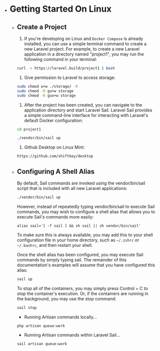 
- # Getting Started On Linux

    - ## Create a Project
        1. If you're developing on Linux and `Docker Compose` is already installed, 
        you can use a simple terminal command to create a new Laravel project. 
        For example, to create a new Laravel application in a directory named "project1", 
        you may run the following command in your terminal:
        ```bash
        curl -s https://laravel.build/project1 | bash
        ```
        1. Give permission to Laravel to access storage:
        ```bash
        sudo chmod o+w ./storage/ -R
        sudo chmod -R gu+w storage
        sudo chmod -R guo+w storage
        ```
        1. After the project has been created, you can navigate to the application directory and start Laravel Sail. Laravel Sail provides a simple command-line interface for interacting with Laravel's default Docker configuration:
        ```bash
        cd project1
        ```
        ```bash
        ./vendor/bin/sail up
        ```
        1. Github Desktop on Linux Mint:
        ```bash
        https://github.com/shiftkey/desktop
        ```

    - ## Configuring A Shell Alias
        By default, Sail commands are invoked using the vendor/bin/sail script that is included with all new Laravel applications:
        ```bash
        ./vendor/bin/sail up
        ```
        However, instead of repeatedly typing vendor/bin/sail to execute Sail commands, you may wish to configure a shell alias that allows you to execute Sail's commands more easily:
        ```
        alias sail='[ -f sail ] && sh sail || sh vendor/bin/sail'
        ```
        To make sure this is always available, you may add this to your shell configuration file in your home directory, such as `~/.zshrc` or `~/.bashrc`, and then restart your shell.

        Once the shell alias has been configured, you may execute Sail commands by simply typing sail. The remainder of this documentation's examples will assume that you have configured this alias:
        ```bash
        sail up
        ```
        To stop all of the containers, you may simply press Control + C to stop the container's execution. Or, if the containers are running in the background, you may use the stop command:
        ```bash
        sail stop
        ```
        - Running Artisan commands locally...
        ```bash
        php artisan queue:work
        ```
        - Running Artisan commands within Laravel Sail...
        ```bash
        sail artisan queue:work
        ```